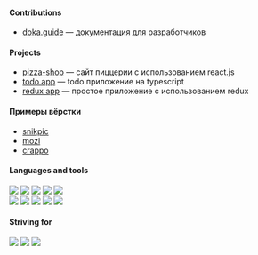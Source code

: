 #### Contributions
* [doka.guide](https://doka.guide/people/kalpovskii/) — документация для разработчиков
#### Projects 
* [pizza-shop](https://github.com/kalpovskii/pizza-react) — сайт пиццерии с использованием react.js
* [todo app](https://github.com/kalpovskii/todo-ts) — todo приложение на typescript
* [redux app](https://github.com/kalpovskii/basic-redux) — простое приложение с использованием redux
#### Примеры вёрстки
* [snikpic](https://github.com/kalpovskii/snikpic)
* [mozi](https://github.com/kalpovskii/mozi)
* [crappo](https://github.com/kalpovskii/crappo)

#### Languages and tools
![](https://img.shields.io/badge/-javascript-black?style=flat-square&logo=javascript)
![](https://img.shields.io/badge/-react-black?style=flat-square&logo=react)
![](https://img.shields.io/badge/-laravel-black?style=flat-square&logo=laravel)
![](https://img.shields.io/badge/-git-black?style=flat-square&logo=git)
![](https://img.shields.io/badge/-sass-black?style=flat-square&logo=sass)<br>
![](https://img.shields.io/badge/-redux-black?style=flat-square&logo=redux)
![](https://img.shields.io/badge/-postman-black?style=flat-square&logo=postman)
![](https://img.shields.io/badge/-docker-black?style=flat-square&logo=docker)
![](https://img.shields.io/badge/-ubuntu-black?style=flat-square&logo=ubuntu)
![](https://img.shields.io/badge/-gulp-black?style=flat-square&logo=gulp)
#### Striving for
![](https://img.shields.io/badge/-typescript-black?style=flat-square&logo=typescript)
![](https://img.shields.io/badge/-node.js-black?style=flat-square&logo=node.js)
![](https://img.shields.io/badge/-jest-black?style=flat-square&logo=jest)

